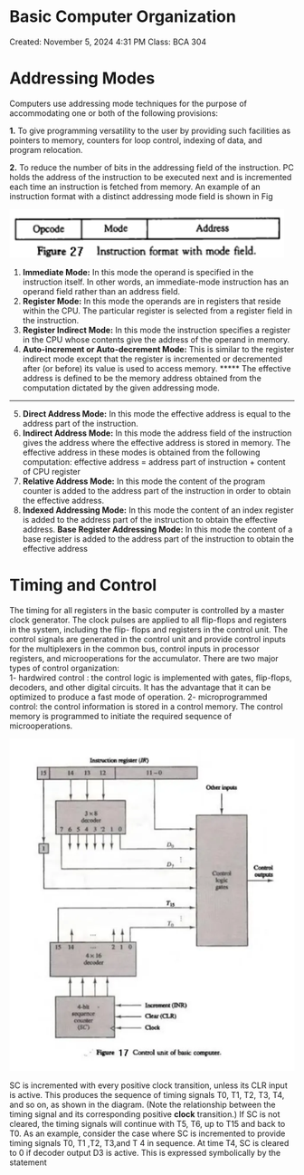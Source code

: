 # Basic Computer Organization

Created: November 5, 2024 4:31 PM
Class: BCA 304

# **Addressing Modes**

Computers use addressing mode techniques for the purpose of accommodating one  or 
both of the following provisions:  

**1.**  To  give  programming  versatility  to  the  user  by  providing  such  facilities  as  pointers  to 
memory, counters for loop control, indexing of data, and program relocation.  

**2.** To reduce the number of bits in the addressing field of the instruction. 
PC holds the address of the instruction to be executed next and is incremented each time an 
instruction  is  fetched  from  memory. An  example  of  an  instruction  format  with  a  distinct 
addressing mode field is shown in Fig

![Screenshot 2024-11-05 164350.png](Screenshot_2024-11-05_164350.png)

1. **Immediate  Mode:**  In  this  mode  the  operand  is  specified  in  the  instruction  itself.  In  other 
words, an immediate-mode instruction has an operand field rather than an address field.
2. **Register  Mode:**  In  this mode  the operands  are  in  registers  that  reside within  the  CPU. The 
particular register is selected from a register field in the instruction. 
3. **Register Indirect Mode:** In this mode the instruction specifies a register in the CPU whose 
contents give the address of the operand in memory.
4. **Auto-increment  or  Auto-decrement  Mode:**  This  is  similar  to  the  register  indirect  mode 
except  that  the  register  is  incremented  or  decremented  after  (or  before)  its  value  is  used  to 
access memory. 
***** The  effective  address  is  defined  to  be  the  memory  address  obtained  from  the  computation 
dictated by the given addressing mode.  
****
5. **Direct  Address Mode:** In this mode the effective address is equal to the address part of the 
instruction. 
6. **Indirect  Address  Mode:**  In  this  mode the address field  of  the instruction gives  the  address 
where the effective address is stored in memory. 
The effective address in these modes is obtained from the following computation: 
effective address = address part of instruction + content of CPU register 
7. **Relative  Address  Mode:**  In  this  mode  the  content  of  the  program  counter  is  added  to  the 
address part of the instruction in order to obtain the effective address.
8. **Indexed  Addressing  Mode:**  In  this  mode  the  content  of  an  index  register  is  added  to  the 
address part of the instruction to obtain the effective address. 
**Base Register Addressing Mode:** In this mode the content of a base register is added to the 
address part of the instruction to obtain the effective address

# **Timing and Control**

The timing for  all  registers in the basic  computer is controlled by  a  master  clock  generator. 
The  clock  pulses  are applied  to  all flip-flops  and  registers  in the  system, including the  flip-
flops and registers in the control unit. The control signals are generated in the control unit and 
provide  control  inputs  for  the  multiplexers  in  the  common  bus,  control  inputs  in  processor 
registers, and microoperations for the accumulator. 
There are two major types of control organization:  
1- hardwired control : the control logic is implemented with gates, flip-flops, decoders, 
and other digital circuits. It has the advantage that it can be optimized to produce a fast 
mode of operation. 
2- microprogrammed control: the control information is stored in a control memory. The 
control memory is programmed to initiate the required sequence of microoperations.

![image.png](2bd6e08a-ac10-4d77-9156-7fbdda6c14e4.png)

SC is incremented with every positive clock transition, unless its CLR input is active. 
This produces the sequence of timing signals T0, T1, T2, T3, T4, and so on, as shown in the 
diagram.  (Note  the  relationship  between  the  timing  signal  and  its  corresponding  positive **clock** transition.) If SC is not cleared, the timing signals will continue with T5, T6, up to T15 and back to T0. 
As an example, consider the case where SC is incremented to provide timing signals T0, T1 ,T2, T3,and T 4 in sequence. At time T4, SC is cleared to 0 if decoder output D3 is active. This 
is expressed symbolically by the statement
